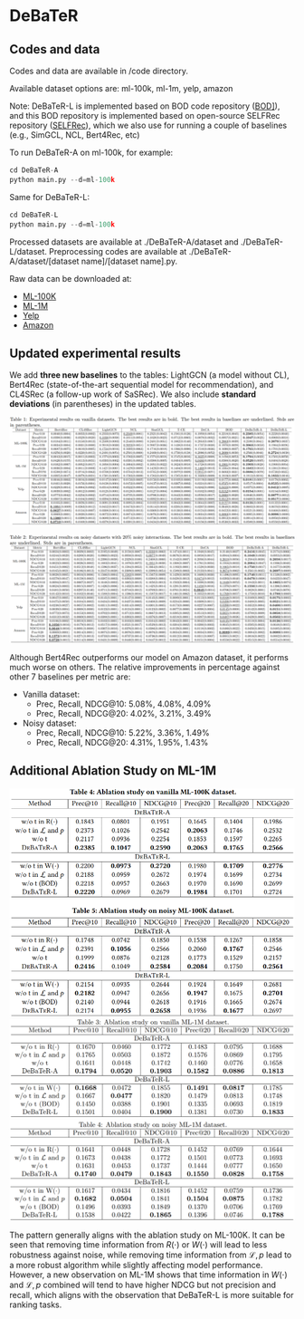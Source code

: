 # DeBaTeR

## Codes and data

Codes and data are available in /code directory.

Available dataset options are: ml-100k, ml-1m, yelp, amazon

Note: DeBaTeR-L is implemented based on BOD code repository ([BOD\]](https://github.com/CoderWZW/BOD)), and this BOD repository is implemented based on open-source SELFRec repository ([SELFRec](https://github.com/Coder-Yu/SELFRec)), which we also use for running a couple of baselines (e.g., SimGCL, NCL, Bert4Rec, etc)

To run DeBaTeR-A on ml-100k, for example:

```python
cd DeBaTeR-A
python main.py --d=ml-100k
```

Same for DeBaTeR-L:

```python
cd DeBaTeR-L
python main.py --d=ml-100k
```

Processed datasets are available at ./DeBaTeR-A/dataset and ./DeBaTeR-L/dataset. Preprocessing codes are available at ./DeBaTeR-A/dataset/[dataset name]/[dataset name].py.

Raw data can be downloaded at:

- [ML-100K](https://www.kaggle.com/datasets/prajitdatta/movielens-100k-dataset)
- [ML-1M](https://grouplens.org/datasets/movielens/1m/)
- [Yelp](https://www.kaggle.com/datasets/yelp-dataset/yelp-dataset?select=yelp_academic_dataset_review.json)
- [Amazon](https://jmcauley.ucsd.edu/data/amazon_v2/categoryFilesSmall/Movies_and_TV_5.json.gz)



## Updated experimental results

We add **three new baselines** to the tables: LightGCN (a model without CL), Bert4Rec (state-of-the-art sequential model for recommendation), and CL4SRec (a follow-up work of SaSRec). We also include **standard deviations** (in parentheses) in the updated tables.

![](exp_vanilla.png)

![](exp_noisy.png)

Although Bert4Rec outperforms our model on Amazon dataset, it performs much worse on others. The relative improvements in percentage against other 7 baselines per metric are:

- Vanilla dataset:
  - Prec, Recall, NDCG@10: 5.08%, 4.08%, 4.09%
  - Prec, Recall, NDCG@20: 4.02%, 3.21%, 3.49%
- Noisy dataset:
  - Prec, Recall, NDCG@10: 5.22%, 3.36%, 1.49%
  - Prec, Recall, NDCG@20: 4.31%, 1.95%, 1.43%



## Additional Ablation Study on ML-1M

<img src="abla-100k.png" style="zoom:66%" />

<img src="abla_vanilla.png" style="zoom:50%" />

<img src="abla_noisy.png" style="zoom:50%" />

The pattern generally aligns with the ablation study on ML-100K. It can be seen that removing time information from $R(\cdot)$ or $W(\cdot)$ will lead to less robustness against noise, while removing time information from $\mathcal{L}, p$ lead to a more robust algorithm while slightly affecting model performance. However, a new observation on ML-1M shows that time information in $W(\cdot)$ and $\mathcal{L}, p$ combined will tend to have higher NDCG but not precision and recall, which aligns with the observation that DeBaTeR-L​ is more suitable for ranking tasks.